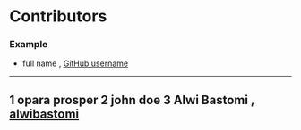 # Contributors

### Example
- full name , [GitHub username](link)

---
1 opara prosper
2 john doe
3 Alwi Bastomi , [alwibastomi](https://github.com/alwibastomi)
---
